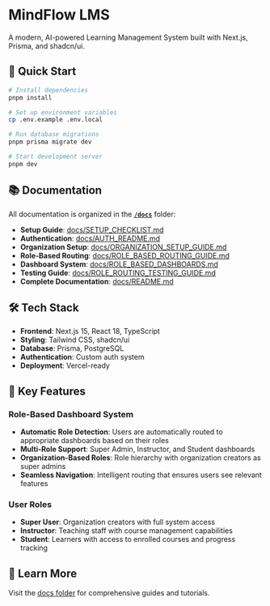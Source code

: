 # MindFlow LMS

A modern, AI-powered Learning Management System built with Next.js, Prisma, and shadcn/ui.

## 🚀 Quick Start

```bash
# Install dependencies
pnpm install

# Set up environment variables
cp .env.example .env.local

# Run database migrations
pnpm prisma migrate dev

# Start development server
pnpm dev
```

## 📚 Documentation

All documentation is organized in the **[`/docs`](./docs/)** folder:

- **Setup Guide**: [docs/SETUP_CHECKLIST.md](./docs/SETUP_CHECKLIST.md)
- **Authentication**: [docs/AUTH_README.md](./docs/AUTH_README.md)
- **Organization Setup**: [docs/ORGANIZATION_SETUP_GUIDE.md](./docs/ORGANIZATION_SETUP_GUIDE.md)
- **Role-Based Routing**: [docs/ROLE_BASED_ROUTING_GUIDE.md](./docs/ROLE_BASED_ROUTING_GUIDE.md)
- **Dashboard System**: [docs/ROLE_BASED_DASHBOARDS.md](./docs/ROLE_BASED_DASHBOARDS.md)
- **Testing Guide**: [docs/ROLE_ROUTING_TESTING_GUIDE.md](./docs/ROLE_ROUTING_TESTING_GUIDE.md)
- **Complete Documentation**: [docs/README.md](./docs/README.md)

## 🛠️ Tech Stack

- **Frontend**: Next.js 15, React 18, TypeScript
- **Styling**: Tailwind CSS, shadcn/ui
- **Database**: Prisma, PostgreSQL
- **Authentication**: Custom auth system
- **Deployment**: Vercel-ready

## 🎯 Key Features

### Role-Based Dashboard System
- **Automatic Role Detection**: Users are automatically routed to appropriate dashboards based on their roles
- **Multi-Role Support**: Super Admin, Instructor, and Student dashboards
- **Organization-Based Roles**: Role hierarchy with organization creators as super admins
- **Seamless Navigation**: Intelligent routing that ensures users see relevant features

### User Roles
- **Super User**: Organization creators with full system access
- **Instructor**: Teaching staff with course management capabilities
- **Student**: Learners with access to enrolled courses and progress tracking

## 📖 Learn More

Visit the [docs folder](./docs/) for comprehensive guides and tutorials.


